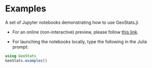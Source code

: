 # Examples

A set of Jupyter notebooks demonstrating how to use GeoStats.jl.


- For an online (non-interactive) preview, please follow
[this link](http://nbviewer.jupyter.org/github/juliohm/GeoStats.jl/tree/master/examples).

- For launching the notebooks locally, type the following in the Julia prompt:

```julia
using GeoStats
GeoStats.examples()
```
